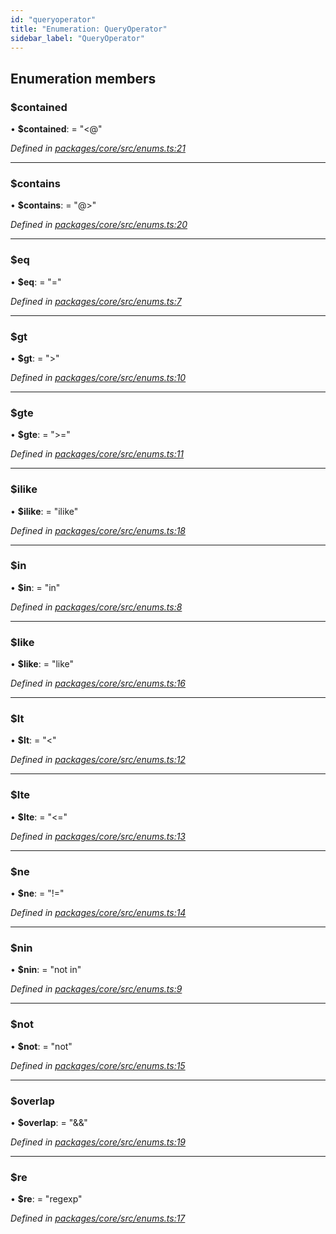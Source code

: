 ```yaml
---
id: "queryoperator"
title: "Enumeration: QueryOperator"
sidebar_label: "QueryOperator"
---
```


## Enumeration members

### $contained

•  **$contained**:  = "&#60;@"

*Defined in [packages/core/src/enums.ts:21](https://github.com/mikro-orm/mikro-orm/blob/18b580bb42/packages/core/src/enums.ts#L21)*

___

### $contains

•  **$contains**:  = "@>"

*Defined in [packages/core/src/enums.ts:20](https://github.com/mikro-orm/mikro-orm/blob/18b580bb42/packages/core/src/enums.ts#L20)*

___

### $eq

•  **$eq**:  = "="

*Defined in [packages/core/src/enums.ts:7](https://github.com/mikro-orm/mikro-orm/blob/18b580bb42/packages/core/src/enums.ts#L7)*

___

### $gt

•  **$gt**:  = ">"

*Defined in [packages/core/src/enums.ts:10](https://github.com/mikro-orm/mikro-orm/blob/18b580bb42/packages/core/src/enums.ts#L10)*

___

### $gte

•  **$gte**:  = ">="

*Defined in [packages/core/src/enums.ts:11](https://github.com/mikro-orm/mikro-orm/blob/18b580bb42/packages/core/src/enums.ts#L11)*

___

### $ilike

•  **$ilike**:  = "ilike"

*Defined in [packages/core/src/enums.ts:18](https://github.com/mikro-orm/mikro-orm/blob/18b580bb42/packages/core/src/enums.ts#L18)*

___

### $in

•  **$in**:  = "in"

*Defined in [packages/core/src/enums.ts:8](https://github.com/mikro-orm/mikro-orm/blob/18b580bb42/packages/core/src/enums.ts#L8)*

___

### $like

•  **$like**:  = "like"

*Defined in [packages/core/src/enums.ts:16](https://github.com/mikro-orm/mikro-orm/blob/18b580bb42/packages/core/src/enums.ts#L16)*

___

### $lt

•  **$lt**:  = "&#60;"

*Defined in [packages/core/src/enums.ts:12](https://github.com/mikro-orm/mikro-orm/blob/18b580bb42/packages/core/src/enums.ts#L12)*

___

### $lte

•  **$lte**:  = "&#60;="

*Defined in [packages/core/src/enums.ts:13](https://github.com/mikro-orm/mikro-orm/blob/18b580bb42/packages/core/src/enums.ts#L13)*

___

### $ne

•  **$ne**:  = "!="

*Defined in [packages/core/src/enums.ts:14](https://github.com/mikro-orm/mikro-orm/blob/18b580bb42/packages/core/src/enums.ts#L14)*

___

### $nin

•  **$nin**:  = "not in"

*Defined in [packages/core/src/enums.ts:9](https://github.com/mikro-orm/mikro-orm/blob/18b580bb42/packages/core/src/enums.ts#L9)*

___

### $not

•  **$not**:  = "not"

*Defined in [packages/core/src/enums.ts:15](https://github.com/mikro-orm/mikro-orm/blob/18b580bb42/packages/core/src/enums.ts#L15)*

___

### $overlap

•  **$overlap**:  = "&&"

*Defined in [packages/core/src/enums.ts:19](https://github.com/mikro-orm/mikro-orm/blob/18b580bb42/packages/core/src/enums.ts#L19)*

___

### $re

•  **$re**:  = "regexp"

*Defined in [packages/core/src/enums.ts:17](https://github.com/mikro-orm/mikro-orm/blob/18b580bb42/packages/core/src/enums.ts#L17)*
